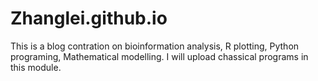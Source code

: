 # Zhanglei.github.io
This is a blog contration on bioinformation analysis, R plotting, Python programing, Mathematical modelling. 
I will upload chassical programs in this module.
